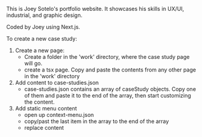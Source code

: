 This is Joey Sotelo's portfolio website. It showcases his skills in UX/UI, industrial, and graphic design.

Coded by Joey using Next.js.

To create a new case study:
1. Create a new page:
    - Create a folder in the 'work' directory, where the case study page will go.
    - create a tsx page. Copy and paste the contents from any other page in the 'work' directory
2. Add content to case-studies.json
    - case-studies.json contains an array of caseStudy objects. Copy one of them and paste it to the end of the array, then start customizing the content.
3. Add static menu content
    - open up context-menu.json
    - copy/past the last item in the array to the end of the array
    - replace content